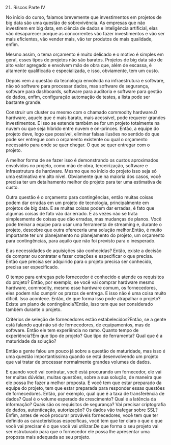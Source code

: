 21. Riscos Parte IV

No início do curso, falamos brevemente que investimentos em projetos de big data são uma questão de sobrevivência. As empresas que não investirem em big data, em ciência de dados e inteligência artificial, elas vão desaparecer porque as concorrentes vão fazer investimentos e vão ser mais eficientes, vão vender mais, vão ter produtos de mais qualidade, enfim.

Mesmo assim, o tema orçamento é muito delicado e o motivo é simples em geral, esses tipos de projetos não são baratos. Projetos de big data são de alto valor agregado e envolvem mão de obra que, além de escassa, é altamente qualificada e especializada, e isso, obviamente, tem um custo.

Depois vem a questão da tecnologia envolvida na infraestrutura e software, não só software para processar dados, mas software de segurança, software para dashboards, software para auditoria e software para gestão de dados, enfim, configuração automação de testes, a lista pode ser bastante grande. 

Construir um cluster ou mesmo com o chamado commodity hardware.O hardware, aquele que é mais barato, mais acessível, pode requerer grandes investimentos. E isso se estende também se for um projeto totalmente na nuvem ou que seja híbrido entre nuvem e on-princes. Então, a equipe do projeto deve, logo que possível, eliminar falsas ilusões no sentido do que pode ser entregue com o orçamento existente ou qual o orçamento necessário para onde se quer chegar. O que se quer entregar com o projeto.

A melhor forma de se fazer isso é demonstrando os custos aproximados envolvidos no projeto, como mão de obra, terceirização, software e infraestrutura de hardware. Mesmo que no início do projeto isso seja só uma estimativa em alto nível. Obviamente que na maioria dos casos, você precisa ter um detalhamento melhor do projeto para ter uma estimativa de custo.

Outra questão é o orçamento para contingências, então muitas coisas podem dar erradas em um projeto de tecnologia, principalmente em projetos de big data. E se muitas coisas podem dar erradas, é fato que algumas coisas de fato vão dar errado. E às vezes não se trata simplesmente de coisas que dão erradas, mas mudanças de planos.
Você pode treinar a equipe para usar uma ferramenta de streaming e, durante o projeto, descobre que outra ofereceria uma solução melhor.Então, é muito importante ter um planejamento no planejamento do projeto, um orçamento para contingências, para aquilo que não foi previsto para o inesperado.

E as necessidades de aquisições são conhecidas? Então, existe a decisão de comprar ou contratar e fazer cotações e especificar o que precisa. Então que precisa ser adquirido para o projeto precisa ser conhecido, precisa ser especificado.

O tempo para entregas pelo fornecedor é conhecido e atende os requisitos do projeto? Então, por exemplo, se você vai comprar hardware mesmo hardware, commodity, mesmo esse hardware comum, os fornecedores, eles podem não cumprir os prazos de entrega. E isso não é uma coisa muito difícil. Isso acontece. Então, de que forma isso pode atrapalhar o projeto? Existe um plano de contingência?Então, isso tem que ser considerado também durante o projeto. 

Critérios de seleção de fornecedores estão estabelecidos?Então, se a gente está falando aqui  não só de fornecedores, de equipamentos, mas de software. Então ele tem experiência no ramo. Quanto tempo de experiência?Em que tipo de projeto? Que tipo de ferramenta? Qual que é a maturidade da solução?

Então a gente falou um pouco já sobre a questão de maturidade, mas isso é uma questão importantíssima quando se está desenvolvendo um projeto que vai tratar de processar normalmente grandes volumes de dados.

E quando você vai contratar, você está procurando um fornecedor, ele vai ter muitas dúvidas, muitas questões, sobre a sua solução, de maneira que ele possa lhe fazer a melhor proposta. E você tem que estar preparado da equipe do projeto, tem que estar preparada para responder essas questões de fornecedores. Então, por exemplo, qual que é a taxa de transferência de dados? Qual é o volume esperado de crescimento? Qual é a latência da informação? Quais são os requisitos de segurança? Vai precisar criptografia de dados, autenticação, autorização? Os dados vão trafegar sobre SSL?
Enfim, antes de você procurar prováveis fornecedores, você tem que ter definido as características específicas, você tem que ter claro o que o que você vai precisar é o que você vai utilizar.De que forma o seu projeto vai ser estruturado para que o fornecedor ele possa lhe apresentar uma proposta mais adequada ao seu projeto.